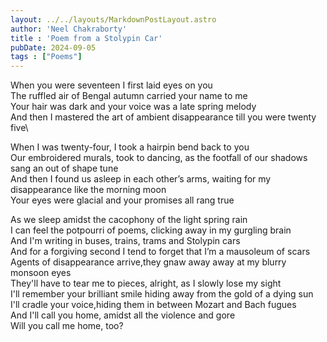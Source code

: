 ```yaml
---
layout: ../../layouts/MarkdownPostLayout.astro
author: 'Neel Chakraborty'
title : 'Poem from a Stolypin Car'
pubDate: 2024-09-05
tags : ["Poems"]
---
```

 When you were seventeen I first laid eyes on you\
The ruffled air of Bengal autumn carried your name to me\
Your hair was dark and your voice was a late spring melody\
And then I mastered the art of ambient disappearance till you were twenty five\

When I was twenty-four, I took a hairpin bend back to you\
Our embroidered murals, took to dancing, as the footfall of our shadows sang an out of shape tune\
And then I found us asleep in each other’s arms, waiting for my disappearance like the morning moon\
Your eyes were glacial and your promises all rang true

As we sleep amidst the cacophony of the light spring rain\
I can feel the potpourri of poems, clicking away in my gurgling brain\
And I'm writing in buses, trains, trams and Stolypin cars\
And for a forgiving second I tend to forget that I’m a mausoleum of scars\
Agents of disappearance arrive,they gnaw away away at my blurry monsoon eyes\
They'll have to tear me to pieces, alright, as I slowly lose my sight\
I'll remember your brilliant smile hiding away from the gold of a dying sun\
I'll cradle your voice,hiding them in between Mozart and Bach fugues\
And I'll call you home, amidst all the violence and gore\
Will you call me home, too?